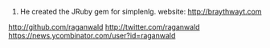 1. He created the JRuby gem for simplenlg.
website: http://braythwayt.com

http://github.com/raganwald
http://twitter.com/raganwald
https://news.ycombinator.com/user?id=raganwald
